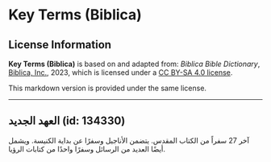 # Key Terms (Biblica)

## License Information

**Key Terms (Biblica)** is based on and adapted from: _Biblica Bible Dictionary_, [Biblica, Inc.](https://www.biblica.com/), 2023, which is licensed under a [CC BY-SA 4.0 license](https://creativecommons.org/licenses/by-sa/4.0/legalcode.en).

This markdown version is provided under the same license.



--------------------------------

## العهد الجديد (id: 134330)

آخر 27 سفراً من الكتاب المقدس. يتضمن الأناجيل وسفرًا عن بداية الكنيسة. ويشمل أيضًا العديد من الرسائل وسفرًا واحدًا من كتابات الرؤيا.



